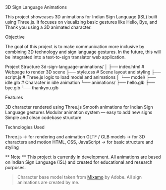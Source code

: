 3D Sign Language Animations

This project showcases 3D animations for Indian Sign Language (ISL) built using Three.js.
It focuses on visualizing basic gestures like Hello, Bye, and Thank you using a 3D animated character.

Objective

The goal of this project is to make communication more inclusive by combining 3D technology and sign language gestures.
In the future, this will be integrated into a text-to-sign translator web application.

Project Structure
3d-sign-language-animations/
│
├── index.html         # Webpage to render 3D scene
├── style.css          # Scene layout and styling
├── script.js          # Three.js logic to load model and animations
│
└── model/
    ├── idle.glb       # Character in idle animation
    └── animations/
        ├── hello.glb
        ├── bye.glb
        └── thankyou.glb

Features

 3D character rendered using Three.js
 Smooth animations for Indian Sign Language gestures
 Modular animation system — easy to add new signs
 Simple and clean codebase structure

Technologies Used

Three.js → for rendering and animation
GLTF / GLB models → for 3D characters and motion
HTML, CSS, JavaScript → for basic structure and styling



** Note **
This project is currently in development.
All animations are based on Indian Sign Language (ISL) and created for educational and research purposes.
> Character base model taken from [Mixamo](https://www.mixamo.com/) by Adobe.
> All sign animations are created by me.

